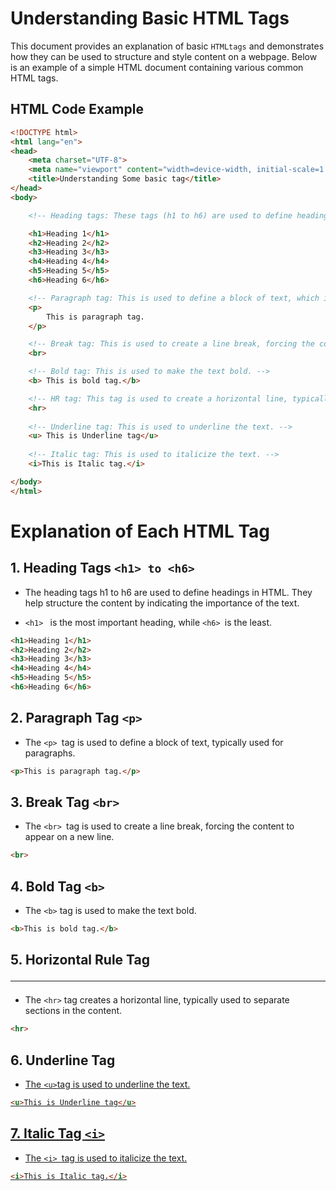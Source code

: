# Understanding Basic HTML Tags

This document provides an explanation of basic `HTMLtags` and demonstrates how they can be used to structure and style content on a webpage. Below is an example of a simple HTML document containing various common HTML tags.

## HTML Code Example

```html
<!DOCTYPE html>
<html lang="en">
<head>
    <meta charset="UTF-8">
    <meta name="viewport" content="width=device-width, initial-scale=1.0">
    <title>Understanding Some basic tag</title>
</head>
<body>

    <!-- Heading tags: These tags (h1 to h6) are used to define headings in HTML. They help structure content by indicating the importance of the text. h1 is the most important, while h6 is the least. -->

    <h1>Heading 1</h1>
    <h2>Heading 2</h2>
    <h3>Heading 3</h3>
    <h4>Heading 4</h4>
    <h5>Heading 5</h5>
    <h6>Heading 6</h6>

    <!-- Paragraph tag: This is used to define a block of text, which is typically a paragraph. -->
    <p>
        This is paragraph tag.
    </p>

    <!-- Break tag: This is used to create a line break, forcing the content to appear on a new line. -->
    <br>

    <!-- Bold tag: This is used to make the text bold. -->
    <b> This is bold tag.</b>

    <!-- HR tag: This tag is used to create a horizontal line, typically used to separate sections in the content. -->
    <hr>
    
    <!-- Underline tag: This is used to underline the text. -->
    <u> This is Underline tag</u>
    
    <!-- Italic tag: This is used to italicize the text. -->
    <i>This is Italic tag.</i>

</body>
</html>
```

# Explanation of Each HTML Tag


## 1. Heading Tags `<h1> to <h6>`

- The heading tags h1 to h6 are used to define headings in HTML. They help structure the content by indicating the importance of the text.

- `<h1> ` is the most important heading, while `<h6> `is the least.

```html
<h1>Heading 1</h1>
<h2>Heading 2</h2>
<h3>Heading 3</h3>
<h4>Heading 4</h4>
<h5>Heading 5</h5>
<h6>Heading 6</h6>
```
## 2. Paragraph Tag `<p>`
- The `<p> `tag is used to define a block of text, typically used for paragraphs.

```html
<p>This is paragraph tag.</p>
```


## 3. Break Tag `<br>`
- The `<br> `tag is used to create a line break, forcing the content to appear on a new line.

```html
<br>
```


## 4. Bold Tag `<b>`
- The `<b>` tag is used to make the text bold.

```html
<b>This is bold tag.</b>
```

## 5. Horizontal Rule Tag <hr>
- The `<hr>` tag creates a horizontal line, typically used to separate sections in the content.

```html
<hr>
```

## 6. Underline Tag <u>
- The `<u>`tag is used to underline the text.

```html
<u>This is Underline tag</u>
```

##  7. Italic Tag `<i>`
- The `<i> `tag is used to italicize the text.

```html
<i>This is Italic tag.</i>
```



